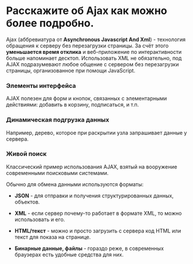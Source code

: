 Расскажите об Ajax как можно более подробно.
=====================

Ajax (аббревиатура от **Asynchronous Javascript And Xml**) - технология обращения к серверу без перезагрузки страницы.
За счёт этого **уменьшается время отклика** и веб-приложение по интерактивности больше напоминает десктоп.
Использовать XML не обязательно, под AJAX подразумевают любое общение с сервером без перезагрузки страницы, организованное при помощи JavaScript.

### Элементы интерфейса

AJAX полезен для форм и кнопок, связанных с элементарными действиями: добавить в корзину, подписаться, и т.п.

### Динамическая подгрузка данных

Например, дерево, которое при раскрытии узла запрашивает данные у сервера.

### Живой поиск

Классический пример использования AJAX, взятый на вооружение современными поисковыми системами.

Обычно для обмена данными используются форматы:

* **JSON** - для отправки и получения структурированных данных, объектов.

* **XML** - если сервер почему-то работает в формате XML, то можно использовать и его.

* **HTML/текст** - можно и просто загрузить с сервера код HTML или текст для показа на странице.

* **Бинарные данные, файлы** - гораздо реже, в современных браузерах есть удобные средства для них.
